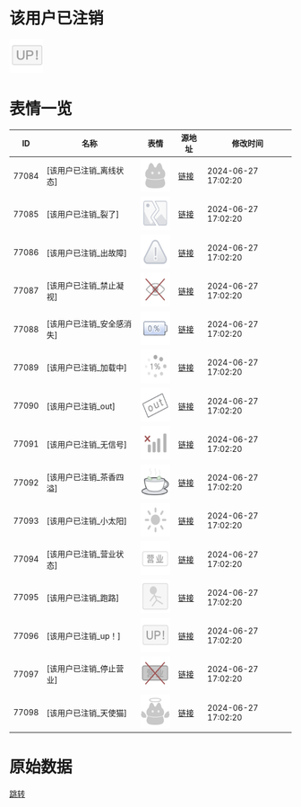 # 该用户已注销

<img src="./cover.png" height="60" alt="cover" />

# 表情一览

|ID|名称|表情|源地址|修改时间|
|----|----|----|----|----|
|77084|[该用户已注销_离线状态]|<img src="./pic/077084_%5B该用户已注销_离线状态%5D.png" height="60" alt="离线状态"/>|[链接](https://i0.hdslb.com/bfs/garb/4026ecb92eebdcb075ba075d020b58ef1b47613b.png)|2024-06-27 17:02:20|
|77085|[该用户已注销_裂了]|<img src="./pic/077085_%5B该用户已注销_裂了%5D.png" height="60" alt="裂了"/>|[链接](https://i0.hdslb.com/bfs/garb/e9408ea16ba8c12dd4ed38a2a016a59933d5178a.png)|2024-06-27 17:02:20|
|77086|[该用户已注销_出故障]|<img src="./pic/077086_%5B该用户已注销_出故障%5D.png" height="60" alt="出故障"/>|[链接](https://i0.hdslb.com/bfs/garb/6b1661a99953b532fae37ba8f644886de3493bd0.png)|2024-06-27 17:02:20|
|77087|[该用户已注销_禁止凝视]|<img src="./pic/077087_%5B该用户已注销_禁止凝视%5D.png" height="60" alt="禁止凝视"/>|[链接](https://i0.hdslb.com/bfs/garb/03095f6ef3fd673dc0d7dce192a00991355caf10.png)|2024-06-27 17:02:20|
|77088|[该用户已注销_安全感消失]|<img src="./pic/077088_%5B该用户已注销_安全感消失%5D.png" height="60" alt="安全感消失"/>|[链接](https://i0.hdslb.com/bfs/garb/0423a251e9909cb3e389c88e77d9495eef4b57d2.png)|2024-06-27 17:02:20|
|77089|[该用户已注销_加载中]|<img src="./pic/077089_%5B该用户已注销_加载中%5D.png" height="60" alt="加载中"/>|[链接](https://i0.hdslb.com/bfs/garb/38362f3d8041c72e725d05418ccee0abdd53ef3e.png)|2024-06-27 17:02:20|
|77090|[该用户已注销_out]|<img src="./pic/077090_%5B该用户已注销_out%5D.png" height="60" alt="out"/>|[链接](https://i0.hdslb.com/bfs/garb/9b9e6ddd906e5f48ebb0205243e807f318be2310.png)|2024-06-27 17:02:20|
|77091|[该用户已注销_无信号]|<img src="./pic/077091_%5B该用户已注销_无信号%5D.png" height="60" alt="无信号"/>|[链接](https://i0.hdslb.com/bfs/garb/4d1aad00d74c9429a3e53fa4b322c09f176517ec.png)|2024-06-27 17:02:20|
|77092|[该用户已注销_茶香四溢]|<img src="./pic/077092_%5B该用户已注销_茶香四溢%5D.png" height="60" alt="茶香四溢"/>|[链接](https://i0.hdslb.com/bfs/garb/b03b52dcc464292152f76ca76398893485101485.png)|2024-06-27 17:02:20|
|77093|[该用户已注销_小太阳]|<img src="./pic/077093_%5B该用户已注销_小太阳%5D.png" height="60" alt="小太阳"/>|[链接](https://i0.hdslb.com/bfs/garb/6af061345f3c46389b8713d89272cf8e5f86f89f.png)|2024-06-27 17:02:20|
|77094|[该用户已注销_营业状态]|<img src="./pic/077094_%5B该用户已注销_营业状态%5D.png" height="60" alt="营业状态"/>|[链接](https://i0.hdslb.com/bfs/garb/a51c2bdfc52f021bbd6483213858316e0a76aefb.png)|2024-06-27 17:02:20|
|77095|[该用户已注销_跑路]|<img src="./pic/077095_%5B该用户已注销_跑路%5D.png" height="60" alt="跑路"/>|[链接](https://i0.hdslb.com/bfs/garb/2d92c3d37b750a414021f8896a0aa5080cbd0047.png)|2024-06-27 17:02:20|
|77096|[该用户已注销_up！]|<img src="./pic/077096_%5B该用户已注销_up！%5D.png" height="60" alt="up！"/>|[链接](https://i0.hdslb.com/bfs/garb/3ad18572fc3e15e18d429bd75e6c8341706a304e.png)|2024-06-27 17:02:20|
|77097|[该用户已注销_停止营业]|<img src="./pic/077097_%5B该用户已注销_停止营业%5D.png" height="60" alt="停止营业"/>|[链接](https://i0.hdslb.com/bfs/garb/6edcbe8e1361c71b04ac2f701407efa2ee511dbf.png)|2024-06-27 17:02:20|
|77098|[该用户已注销_天使猫]|<img src="./pic/077098_%5B该用户已注销_天使猫%5D.png" height="60" alt="天使猫"/>|[链接](https://i0.hdslb.com/bfs/garb/6c9b9789c282dfb924185196fb5257a55315ec05.png)|2024-06-27 17:02:20|

# 原始数据

[跳转](./raw.json)

